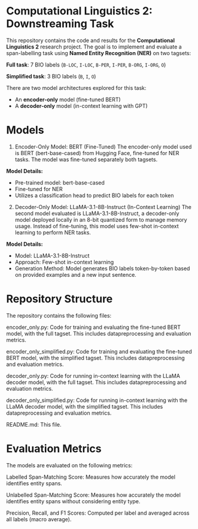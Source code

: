# Computational Linguistics 2: Downstreaming Task

This repository contains the code and results for the **Computational Linguistics 2** research project. 
The goal is to implement and evaluate a span-labelling task using **Named Entity Recognition (NER)** on two tagsets:

**Full task**: 7 BIO labels (`B-LOC`, `I-LOC`, `B-PER`, `I-PER`, `B-ORG`, `I-ORG`, `O`)

**Simplified task**: 3 BIO labels (`B`, `I`, `O`)

There are two model architectures explored for this task: 
- An **encoder-only** model (fine-tuned BERT)
- A **decoder-only** model (in-context learning with GPT)

# Models

1. Encoder-Only Model: BERT (Fine-Tuned)
The encoder-only model used is BERT (bert-base-cased) from Hugging Face, fine-tuned for NER tasks. The model was fine-tuned separately both tagsets.

**Model Details:**
- Pre-trained model: bert-base-cased
- Fine-tuned for NER
- Utilizes a classification head to predict BIO labels for each token

2. Decoder-Only Model: LLaMA-3.1-8B-Instruct (In-Context Learning)
The second model evaluated is LLaMA-3.1-8B-Instruct, a decoder-only model deployed locally in an 8-bit quantized form to manage memory usage. Instead of fine-tuning, this model uses few-shot in-context learning to perform NER tasks.

**Model Details:**
- Model: LLaMA-3.1-8B-Instruct
- Approach: Few-shot in-context learning
- Generation Method: Model generates BIO labels token-by-token based on provided examples and a new input sentence.


# Repository Structure 

The repository contains the following files:

encoder_only.py: Code for training and evaluating the fine-tuned BERT model, with the full tagset. This includes datapreprocessing and evaluation metrics.

encoder_only_simplified.py: Code for training and evaluating the fine-tuned BERT model, with the simplified tagset. This includes datapreprocessing and evaluation metrics.

decoder_only.py: Code for running in-context learning with the LLaMA decoder model, with the full tagset. This includes datapreprocessing and evaluation metrics.

decoder_only_simplified.py: Code for running in-context learning with the LLaMA decoder model, with the simplified tagset. This includes datapreprocessing and evaluation metrics.

README.md: This file.


# Evaluation Metrics

The models are evaluated on the following metrics:

Labelled Span-Matching Score: Measures how accurately the model identifies entity spans.

Unlabelled Span-Matching Score: Measures how accurately the model identifies entity spans without considering entity type.

Precision, Recall, and F1 Scores: Computed per label and averaged across all labels (macro average).
